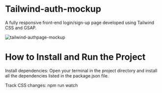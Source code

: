 # Tailwind-auth-mockup
A fully responsive front-end login/sign-up page developed using Tailwind CSS and GSAP.

![tailwind-authpage-mockup](https://github.com/user-attachments/assets/fd688e8f-677f-488a-bac0-54e671609277)

# How to Install and Run the Project
Install dependencies: Open your terminal in the project directory and install all the dependencies listed in the package.json file.

Track CSS changes: npm run watch

